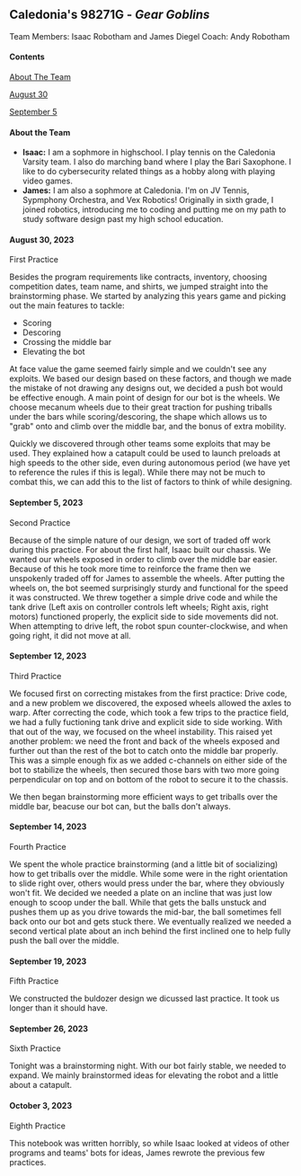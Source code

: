 ## Caledonia's 98271G - _Gear Goblins_
Team Members: Isaac Robotham and James Diegel
Coach: Andy Robotham


#### Contents
[About The Team](https://github.com/jmdiegel707/Vex-2023-34-Notebook/blob/main/README.md#about-the-team)

[August 30](https://github.com/jmdiegel707/Vex-2023-34-Notebook/blob/main/README.md#august-30-2023)

[September 5](https://github.com/jmdiegel707/Vex-2023-34-Notebook/blob/main/README.md#september-5-2023)

#### About the Team
- __Isaac:__ I am a sophmore in highschool. I play tennis on the Caledonia Varsity team. I also do marching band where I play the Bari Saxophone. I like to do cybersecurity related things as a hobby along with playing video games.
- __James:__ I am also a sophmore at Caledonia. I'm on JV Tennis, Sypmphony Orchestra, and Vex Robotics! Originally in sixth grade, I joined robotics, introducing me to coding and putting me on my path to study software design past my high school education.

#### August 30, 2023
First Practice

Besides the program requirements like contracts, inventory, choosing competition dates, team name, and shirts, we jumped straight into the brainstorming phase. We started by analyzing this years game and picking out the main features to tackle:
- Scoring
- Descoring
- Crossing the middle bar
- Elevating the bot

At face value the game seemed fairly simple and we couldn't see any exploits. We based our design based on these factors, and though we made the mistake of not drawing any designs out, we decided a push bot would be effective enough. A main point of design for our bot is the wheels. We choose mecanum wheels due to their great traction for pushing triballs under the bars while scoring/descoring, the shape which allows us to "grab" onto and climb over the middle bar, and the bonus of extra mobility.

Quickly we discovered through other teams some exploits that may be used. They explained how a catapult could be used to launch preloads at high speeds to the other side, even during autonomous period (we have yet to reference the rules if this is legal). While there may not be much to combat this, we can add this to the list of factors to think of while designing.

#### September 5, 2023
Second Practice

Because of the simple nature of our design, we sort of traded off work during this practice. For about the first half, Isaac built our chassis. We wanted our wheels exposed in order to climb over the middle bar easier. Because of this he took more time to reinforce the frame then we unspokenly traded off for James to assemble the wheels. After putting the wheels on, the bot seemed surprisingly sturdy and functional for the speed it was constructed. We threw together a simple drive code and while the tank drive (Left axis on controller controls left wheels; Right axis, right motors) functioned properly, the explicit side to side movements did not. When attempting to drive left, the robot spun counter-clockwise, and when going right, it did not move at all.

#### September 12, 2023
Third Practice

We focused first on correcting mistakes from the first practice: Drive code, and a new problem we discovered, the exposed wheels allowed the axles to warp.
After correcting the code, which took a few trips to the practice field, we had a fully fuctioning tank drive and explicit side to side working. With that out of the way, we focused on the wheel instability. This raised yet another problem: we need the front and back of the wheels exposed and further out than the rest of the bot to catch onto the middle bar properly. This was a simple enough fix as we added c-channels on either side of the bot to stabilize the wheels, then secured those bars with two more going perpendicular on top and on bottom of the robot to secure it to the chassis.

We then began brainstorming more efficient ways to get triballs over the middle bar, beacuse our bot can, but the balls don't always.

#### September 14, 2023
Fourth Practice

We spent the whole practice brainstorming (and a little bit of socializing) how to get triballs over the middle. While some were in the right orientation to slide right over, others would press under the bar, where they obviously won't fit. We decided we needed a plate on an incline that was just low enough to scoop under the ball. While that gets the balls unstuck and pushes them up as you drive towards the mid-bar, the ball sometimes fell back onto our bot and gets stuck there. We eventually realized we needed a second vertical plate about an inch behind the first inclined one to help fully push the ball over the middle.

#### September 19, 2023
Fifth Practice

We constructed the buldozer design we dicussed last practice. It took us longer than it should have.

#### September 26, 2023
Sixth Practice

Tonight was a brainstorming night. With our bot fairly stable, we needed to expand. We mainly brainstormed ideas for elevating the robot and a little about a catapult.

#### October 3, 2023
Eighth Practice

This notebook was written horribly, so while Isaac looked at videos of other programs and teams' bots for ideas, James rewrote the previous few practices.


